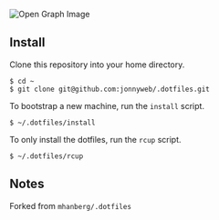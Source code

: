 ![Open Graph Image](https://res.cloudinary.com/mhanberg/image/upload/v1590506591/dotfiles-social.png)

## Install

Clone this repository into your home directory.

```shell
$ cd ~
$ git clone git@github.com:jonnyweb/.dotfiles.git
```

To bootstrap a new machine, run the `install` script.

```shell
$ ~/.dotfiles/install
```

To only install the dotfiles, run the `rcup` script.

```shell
$ ~/.dotfiles/rcup
```

## Notes
Forked from `mhanberg/.dotfiles`
